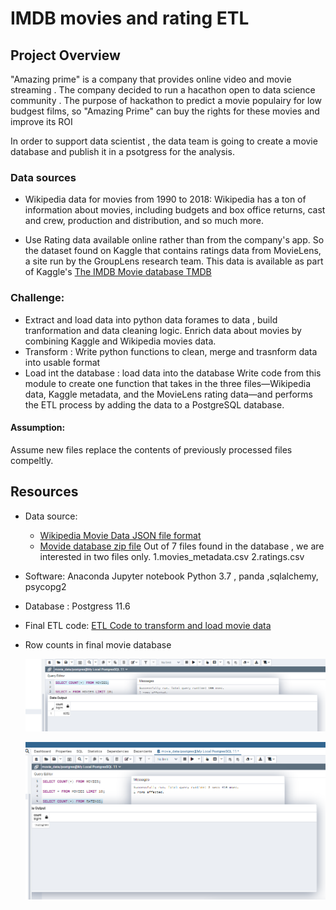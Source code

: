 # IMDB movies and rating ETL

## Project Overview
"Amazing prime" is a company that provides online video and movie streaming . The company decided to run a hacathon open to data science community . 
The purpose of hackathon to predict a movie populairy for low budgest films, so "Amazing Prime" can buy the rights for these movies and improve its ROI

In order to support data scientist , the data team is going to create a movie database and publish it in a psotgress for the analysis. 

### Data sources

- Wikipedia data for movies from 1990 to 2018:
	Wikipedia has a ton of information about movies, including budgets and box office returns, cast and crew, production and distribution, and so much more.
	
- Use Rating data available online rather than from the company's app. 	So the dataset found on Kaggle that contains ratings data from MovieLens, a site run by the GroupLens research team.
	This data is available as part of Kaggle's [The IMDB Movie database TMDB](https://www.themoviedb.org/)


### Challenge:
- Extract and load data into python data forames to data , build tranformation and data cleaning logic. Enrich data about movies by combining Kaggle and Wikipedia movies data.
- Transform : Write python functions to clean, merge and trasnform data into usable format
- Load int the database : load data into the database
Write code from this module to create one function that takes in the three files—Wikipedia data, Kaggle metadata, and the MovieLens rating data—and performs the ETL process by adding the data to a PostgreSQL database.


#### Assumption:

 Assume new files replace the contents of previously processed files compeltly.


## Resources
- Data source: 
     - [Wikipedia Movie Data JSON file format](https://2u-data-curriculum-team.s3.amazonaws.com/dataviz-online/module_8/wikipedia-movies.json)
     - [Movide database zip file](https://www.kaggle.com/rounakbanik/the-movies-dataset/download)
		Out of 7 files found in the database , we are interested in two files only.
		1.movies_metadata.csv
		2.ratings.csv
    
- Software: Anaconda Jupyter notebook Python 3.7 , panda ,sqlalchemy, psycopg2
- Database : Postgress 11.6
- Final ETL code: [ETL Code to transform and load movie data](ETL_create_database.ipynb)
- Row counts in final movie database

	![Row counts in movies table](/Resources/movies_query.png)
	
	![Row count in rating table](/Resources/ratings_query.png)
	
	


